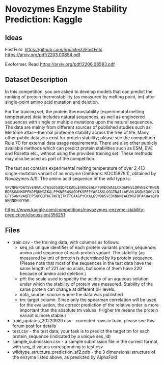 # Novozymes Enzyme Stability Prediction: Kaggle
## Ideas
FastFold: https://github.com/hpcaitech/FastFold. https://arxiv.org/pdf/2203.00854.pdf

Evoformer. Read https://arxiv.org/pdf/2206.06583.pdf


## Dataset Description

In this competition, you are asked to develop models that can predict the ranking of protein thermostability (as measured by melting point, tm) after single-point amino acid mutation and deletion.

For the training set, the protein thermostability (experimental melting temperature) data includes natural sequences, as well as engineered sequences with single or multiple mutations upon the natural sequences. The data are mainly from different sources of published studies such as Meltome atlas—thermal proteome stability across the tree of life. Many other public datasets exist for protein stability; please see the competition Rule 7C for external data usage requirements. There are also other publicly available methods which can predict protein stabilities such as ESM, EVE and Rosetta etc., without using the provided training set. These methods may also be used as part of the competition.

The test set contains experimental melting temperature of over 2,413 single-mutation variant of an enzyme (GenBank: KOC15878.1), obtained by Novozymes A/S. The amino acid sequence of the wild type is:

  ```VPVNPEPDATSVENVALKTGSGDSQSDPIKADLEVKGQSALPFDVDCWAILCKGAPNVLQRVNEKTKNSNRDRSGANKGPFKDPQKWGIKALPPKNPSWSAQDFKSPEEYAFASSLQGGTNAILAPVNLASQNSQGGVLNGFYSANKVAQFDPSKPQQTKGTWFQITKFTGAAGPYCKALGSNDKSVCDKNKNIAGDWGFDPAKWAYQYDEKNNKFNYVGK```

https://www.kaggle.com/competitions/novozymes-enzyme-stability-prediction/discussion/356251


## Files
* train.csv - the training data, with columns as follows:
  * seq_id: unique identifier of each protein variants
        protein_sequence: amino acid sequence of each protein variant. The stability (as measured by tm) of protein is determined by its protein sequence. (Please note that most of the sequences in the test data have the same length of 221 amino acids, but some of them have 220 because of amino acid deletion.)
  * pH: the scale used to specify the acidity of an aqueous solution under which the stability of protein was measured. Stability of the same protein can change at different pH levels.
  * data_source: source where the data was published
  * tm: target column. Since only the spearman correlation will be used for the evaluation, the correct prediction of the relative order is more important than the absolute tm values. (Higher tm means the protein variant is more stable.)
* train_updates_20220929.csv - corrected rows in train, please see this forum post for details
* test.csv - the test data; your task is to predict the target tm for each protein_sequence (indicated by a unique seq_id)
* sample_submission.csv - a sample submission file in the correct format, with seq_id values corresponding to test.csv
* wildtype_structure_prediction_af2.pdb - the 3 dimensional structure of the enzyme listed above, as predicted by AlphaFold
